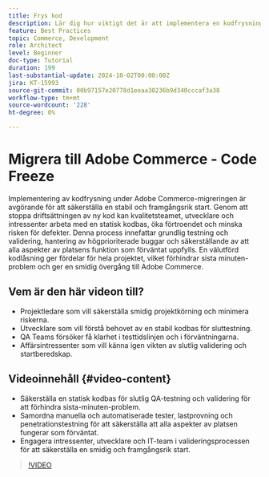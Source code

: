 ```yaml
---
title: Frys kod
description: Lär dig hur viktigt det är att implementera en kodfrysning under din Adobe Commerce-migrering. Säkerställ stabilitet, självförtroende och lyckad start genom att följa bästa praxis för kvalitetskontroll, testning och validering.
feature: Best Practices
topic: Commerce, Development
role: Architect
level: Beginner
doc-type: Tutorial
duration: 199
last-substantial-update: 2024-10-02T00:00:00Z
jira: KT-15993
source-git-commit: 00b97157e20778d1eeaa30236b9d340cccaf3a38
workflow-type: tm+mt
source-wordcount: '228'
ht-degree: 0%

---
```



# Migrera till Adobe Commerce - Code Freeze

Implementering av kodfrysning under Adobe Commerce-migreringen är avgörande för att säkerställa en stabil och framgångsrik start. Genom att stoppa driftsättningen av ny kod kan kvalitetsteamet, utvecklare och intressenter arbeta med en statisk kodbas, öka förtroendet och minska risken för defekter. Denna process innefattar grundlig testning och validering, hantering av högprioriterade buggar och säkerställande av att alla aspekter av platsens funktion som förväntat uppfylls. En välutförd kodlåsning ger fördelar för hela projektet, vilket förhindrar sista minuten-problem och ger en smidig övergång till Adobe Commerce.


## Vem är den här videon till?

* Projektledare som vill säkerställa smidig projektkörning och minimera riskerna.
* Utvecklare som vill förstå behovet av en stabil kodbas för sluttestning.
* QA Teams försöker få klarhet i testtidslinjen och i förväntningarna.
* Affärsintressenter som vill känna igen vikten av slutlig validering och startberedskap.

## Videoinnehåll {#video-content}

* Säkerställa en statisk kodbas för slutlig QA-testning och validering för att förhindra sista-minuten-problem.
* Samordna manuella och automatiserade tester, lastprovning och penetrationstestning för att säkerställa att alla aspekter av platsen fungerar som förväntat.
* Engagera intressenter, utvecklare och IT-team i valideringsprocessen för att säkerställa en smidig och framgångsrik start.

>[!VIDEO](https://video.tv.adobe.com/v/3432965/?learn=on)
